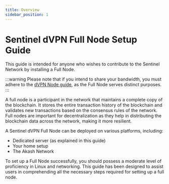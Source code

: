 ```yaml
---
title: Overview
sidebar_position: 1
---
```


# Sentinel dVPN Full Node Setup Guide

This guide is intended for anyone who wishes to contribute to the Sentinel Network by installing a Full Node.

:::warning
Please note that if you intend to share your bandwidth, you must adhere to the [dVPN Node guide](/node-setup), as the Full Node serves distinct purposes.
:::

A full node is a participant in the network that maintains a complete copy of the blockchain.
It stores the entire transaction history of the blockchain and validates new transactions based on the consensus rules of the network.
Full nodes are important for decentralization as they help in distributing the blockchain data across the network, making it more resilient.

A Sentinel dVPN Full Node can be deployed on various platforms, including:
- Dedicated server (as explained in this guide)
- Your home setup
- The Akash Network

To set up a Full Node successfully, you should possess a moderate level of proficiency in Linux and networking. This guide has been designed to assist users in comprehending all the necessary steps required for setting up a full node.